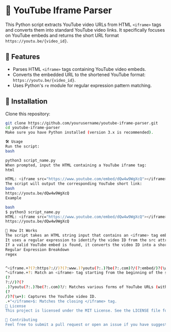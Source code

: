 # 🎥 YouTube Iframe Parser

This Python script extracts YouTube video URLs from HTML `<iframe>` tags and converts them into standard YouTube video links. It specifically focuses on YouTube embeds and returns the short URL format `https://youtu.be/{video_id}`.

## 🚀 Features

- Parses HTML `<iframe>` tags containing YouTube video embeds.
- Converts the embedded URL to the shortened YouTube format: `https://youtu.be/{video_id}`.
- Uses Python's `re` module for regular expression pattern matching.
  
## 🔧 Installation

Clone this repository:

```bash
git clone https://github.com/yourusername/youtube-iframe-parser.git
cd youtube-iframe-parser
Make sure you have Python installed (version 3.x is recommended).

🛠️ Usage
Run the script:
bash

python3 script_name.py
When prompted, input the HTML containing a YouTube iframe tag:
html

HTML: <iframe src="https://www.youtube.com/embed/dQw4w9WgXcQ"></iframe>
The script will output the corresponding YouTube short link:
bash
https://youtu.be/dQw4w9WgXcQ
Example

bash
$ python3 script_name.py
HTML: <iframe src="https://www.youtube.com/embed/dQw4w9WgXcQ"></iframe>
https://youtu.be/dQw4w9WgXcQ

🧠 How It Works
The script takes an HTML string input that contains an <iframe> tag embedding a YouTube video.
It uses a regular expression to identify the video ID from the src attribute of the <iframe>.
If a valid YouTube embed is found, it converts the video ID into a shortened YouTube URL format https://youtu.be/{video_id}.
Regular Expression Breakdown
regex


^<iframe.+?(?:https?://)?(?:www.)?youtu(?:.)?be(?:.com)?/(?:embed/)?(\w+).+</iframe>$
^<iframe.+?: Match an <iframe> tag starting from the beginning of the string.
(?
?://)?(?
.)?youtu(?:.)?be(?:.com)?/: Matches various forms of YouTube URLs (with or without http(s) or www).
(?
/)?(\w+): Captures the YouTube video ID.
.+"</iframe>$: Matches the closing </iframe> tag.
📄 License
This project is licensed under the MIT License. See the LICENSE file for details.

🤝 Contributing
Feel free to submit a pull request or open an issue if you have suggestions or improvements. All contributions are welcome!

